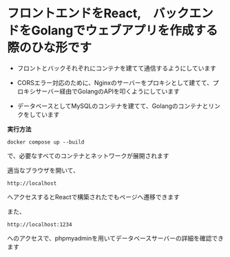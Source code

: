 # フロントエンドをReact,　バックエンドをGolangでウェブアプリを作成する際のひな形です  
  
* フロントとバックそれぞれにコンテナを建てて通信するようにしています
  
* CORSエラー対応のために、Nginxのサーバーをプロキシとして建てて、プロキシサーバー経由でGolangのAPIを叩くようにしています

* データベースとしてMySQLのコンテナを建てて、Golangのコンテナとリンクをしています  
    
**実行方法**
```
docker compose up --build
```
で、必要なすべてのコンテナとネットワークが展開されます

適当なブラウザを開いて、
```
http://localhost
```
へアクセスするとReactで構築されたでもページへ遷移できます  

  
また、
```
http://localhost:1234
```
へのアクセスで、phpmyadminを用いてデータベースサーバーの詳細を確認できます